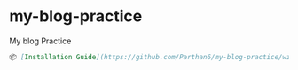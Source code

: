 # my-blog-practice
My blog Practice

```markdown
📦 [Installation Guide](https://github.com/Parthan6/my-blog-practice/wiki/Installation)